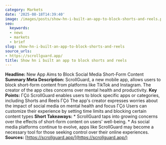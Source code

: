 ```yaml
---
category: Markets
date: '2025-08-18T14:39:40'
image: /images/posts/show-hn-i-built-an-app-to-block-shorts-and-reels.png
seo:
  keywords:
  - news
  - markets
  - brief
slug: show-hn-i-built-an-app-to-block-shorts-and-reels
source_urls:
- https://scrollguard.app/
title: Show hn i built an app to block shorts and reels
---
```


**Headline:** New App Aims to Block Social Media Short-Form Content  **Summary Meta Description:** ScrollGuard, a new mobile app, allows users to block short-form content from platforms like TikTok and Instagram. The creator of the app cites concerns over mental health and productivity.  **Key Points:**  ΓÇó ScrollGuard enables users to block specific apps or categories, including Shorts and Reels ΓÇó The app's creator expresses worries about the impact of social media on mental health and focus ΓÇó Users can customize their experience by setting time limits and blocking certain content types  **Short Takeaways:**  * ScrollGuard taps into growing concerns over the effects of short-form content on users' well-being. * As social media platforms continue to evolve, apps like ScrollGuard may become a necessary tool for those seeking control over their online experiences.  **Sources:** [https://scrollguard.app/](https://scrollguard.app/)
